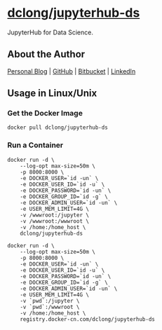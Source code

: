 # [dclong/jupyterhub-ds](https://hub.docker.com/r/dclong/jupyterhub-ds/)

JupyterHub for Data Science. 

## About the Author

[Personal Blog](http://www.legendu.net)   |   [GitHub](https://github.com/dclong)   |   [Bitbucket](https://bitbucket.org/dclong/)   |   [LinkedIn](http://www.linkedin.com/in/ben-chuanlong-du-1239b221/)

## Usage in Linux/Unix

### Get the Docker Image
```
docker pull dclong/jupyterhub-ds
```

### Run a Container

```
docker run -d \
    --log-opt max-size=50m \
    -p 8000:8000 \
    -e DOCKER_USER=`id -un` \
    -e DOCKER_USER_ID=`id -u` \
    -e DOCKER_PASSWORD=`id -un` \
    -e DOCKER_GROUP_ID=`id -g` \
    -e DOCKER_ADMIN_USER=`id -un` \
    -e USER_MEM_LIMIT=4G \
    -v /wwwroot:/jupyter \
    -v /wwwroot:/wwwroot \
    -v /home:/home_host \
    dclong/jupyterhub-ds
```
```
docker run -d \
    --log-opt max-size=50m \
    -p 8000:8000 \
    -e DOCKER_USER=`id -un` \
    -e DOCKER_USER_ID=`id -u` \
    -e DOCKER_PASSWORD=`id -un` \
    -e DOCKER_GROUP_ID=`id -g` \
    -e DOCKER_ADMIN_USER=`id -un` \
    -e USER_MEM_LIMIT=4G \
    -v `pwd`:/jupyter \
    -v `pwd`:/wwwroot \
    -v /home:/home_host \
    registry.docker-cn.com/dclong/jupyterhub-ds
```
